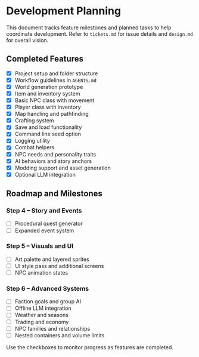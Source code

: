 # Development Planning

This document tracks feature milestones and planned tasks to help coordinate development. Refer to `tickets.md` for issue details and `design.md` for overall vision.

## Completed Features

- [x] Project setup and folder structure
- [x] Workflow guidelines in `AGENTS.md`
- [x] World generation prototype
- [x] Item and inventory system
- [x] Basic NPC class with movement
- [x] Player class with inventory
- [x] Map handling and pathfinding
- [x] Crafting system
- [x] Save and load functionality
- [x] Command line seed option
- [x] Logging utility
- [x] Combat helpers
- [x] NPC needs and personality traits
- [x] AI behaviors and story anchors
- [x] Modding support and asset generation
- [x] Optional LLM integration

## Roadmap and Milestones

### Step 4 – Story and Events
- [ ] Procedural quest generator
- [ ] Expanded event system

### Step 5 – Visuals and UI
- [ ] Art palette and layered sprites
- [ ] UI style pass and additional screens
- [ ] NPC animation states

### Step 6 – Advanced Systems
- [ ] Faction goals and group AI
- [ ] Offline LLM integration
- [ ] Weather and seasons
- [ ] Trading and economy
- [ ] NPC families and relationships
- [ ] Nested containers and volume limits

Use the checkboxes to monitor progress as features are completed.

